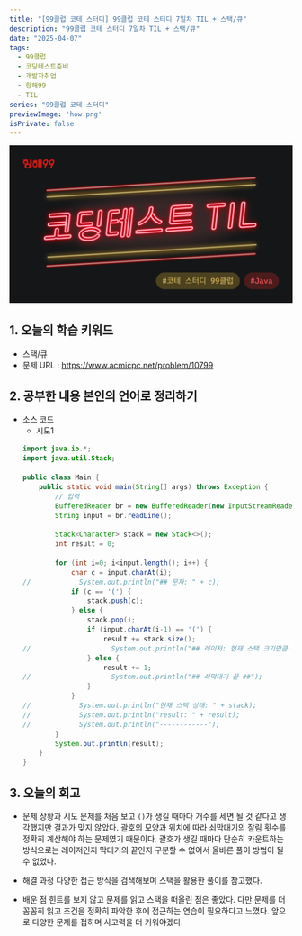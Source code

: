 ```yaml
---
title: "[99클럽 코테 스터디] 99클럽 코테 스터디 7일차 TIL + 스택/큐"
description: "99클럽 코테 스터디 7일차 TIL + 스택/큐"
date: "2025-04-07"
tags:
  - 99클럽
  - 코딩테스트준비
  - 개발자취업
  - 항해99
  - TIL
series: "99클럽 코테 스터디"
previewImage: 'how.png'
isPrivate: false
---
```


![99클럽 코테 스터디](/images/99_java.png)

## 1. 오늘의 학습 키워드
+ 스택/큐
+ 문제 URL : https://www.acmicpc.net/problem/10799

## 2. 공부한 내용 본인의 언어로 정리하기
+ 소스 코드
    + 시도1
    ````java
    import java.io.*;
    import java.util.Stack;

    public class Main {
        public static void main(String[] args) throws Exception {
            // 입력
            BufferedReader br = new BufferedReader(new InputStreamReader(System.in));
            String input = br.readLine();

            Stack<Character> stack = new Stack<>();
            int result = 0;

            for (int i=0; i<input.length(); i++) {
                char c = input.charAt(i);
    //            System.out.println("## 문자: " + c);
                if (c == '(') {
                    stack.push(c);
                } else {
                    stack.pop();
                    if (input.charAt(i-1) == '(') {
                        result += stack.size();
    //                    System.out.println("## 레이저: 현재 스택 크기만큼 자름 (" + stack.size() + ") ##");
                    } else {
                        result += 1;
    //                    System.out.println("## 쇠막대기 끝 ##");
                    }
                }
    //            System.out.println("현재 스택 상태: " + stack);
    //            System.out.println("result: " + result);
    //            System.out.println("------------");
            }
            System.out.println(result);
        }
    }
    ````

## 3. 오늘의 회고
+ 문제 상황과 시도
문제를 처음 보고 `()`가 생길 때마다 개수를 세면 될 것 같다고 생각했지만 결과가 맞지 않았다.
괄호의 모양과 위치에 따라 쇠막대기의 잘림 횟수를 정확히 계산해야 하는 문제였기 때문이다.
괄호가 생길 때마다 단순히 카운트하는 방식으로는 레이저인지 막대기의 끝인지 구분할 수 없어서 올바른 풀이 방법이 될 수 없었다.

+ 해결 과정
다양한 접근 방식을 검색해보며 스택을 활용한 풀이를 참고했다.

+ 배운 점
힌트를 보지 않고 문제를 읽고 스택을 떠올린 점은 좋았다. 다만 문제를 더 꼼꼼히 읽고 조건을 정확히 파악한 후에 접근하는 연습이 필요하다고 느꼈다.
앞으로 다양한 문제를 접하며 사고력을 더 키워야겠다.